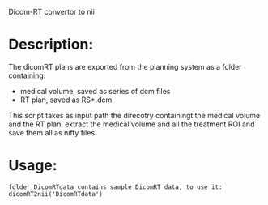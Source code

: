Dicom-RT convertor to nii

# Description:

The dicomRT plans are exported from the planning system as a folder containing:
 * medical volume, saved as series of dcm files
 * RT plan, saved as RS*.dcm


This script takes as input path the direcotry containingt the medical volume and the RT plan, extract the medical volume and all the treatment ROI and save them all as nifty files

# Usage:

```
folder DicomRTdata contains sample DicomRT data, to use it:
dicomRT2nii('DicomRTdata')
```
